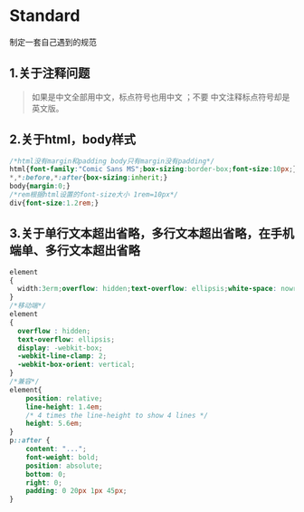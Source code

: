 # Standard
制定一套自己遇到的规范

## 1.关于注释问题

> 如果是中文全部用中文，标点符号也用中文 ；不要 中文注释标点符号却是英文版。

## 2.关于html，body样式

```css
/*html没有margin和padding body只有margin没有padding*/
html{font-family:"Comic Sans MS";box-sizing:border-box;font-size:10px;}
*,*:before,*:after{box-sizing:inherit;}
body{margin:0;}
/*rem根据html设置的font-size大小 1rem=10px*/
div{font-size:1.2rem;}
```

## 3.关于单行文本超出省略，多行文本超出省略，在手机端单、多行文本超出省略

```css
element
{
  width:3erm;overflow: hidden;text-overflow: ellipsis;white-space: nowrap;/*可继承不可内联*/
}
/*移动端*/
element
{
  overflow : hidden;
  text-overflow: ellipsis;
  display: -webkit-box;
  -webkit-line-clamp: 2;
  -webkit-box-orient: vertical;
}
/*兼容*/
element{
    position: relative;
    line-height: 1.4em;
    /* 4 times the line-height to show 4 lines */
    height: 5.6em;
}
p::after {
    content: "...";
    font-weight: bold;
    position: absolute;
    bottom: 0;
    right: 0;
    padding: 0 20px 1px 45px;
}
```
